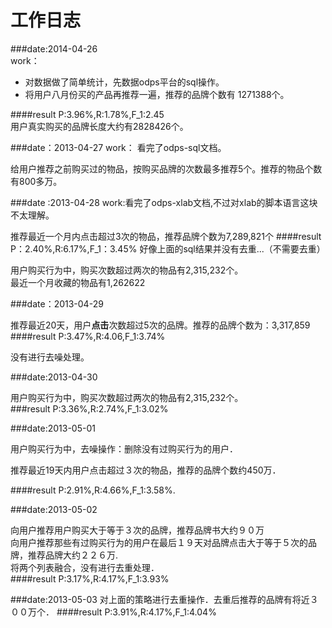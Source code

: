 工作日志
======
###date:2014-04-26     
work：   

* 对数据做了简单统计，先数据odps平台的sql操作。    
* 将用户八月份买的产品再推荐一遍，推荐的品牌个数有  1271388个。

####result
P:3.96%,R:1.78%,F_1:2.45    
用户真实购买的品牌长度大约有2828426个。


###date：2013-04-27
work：
看完了odps-sql文档。

给用户推荐之前购买过的物品，按购买品牌的次数最多推荐5个。推荐的物品个数有800多万。

###date :2013-04-28
work:看完了odps-xlab文档,不过对xlab的脚本语言这块不太理解。 

推荐最近一个月内点击超过3次的物品，推荐品牌个数为7,289,821个 
####result
P：2.40%,R:6.17%,F_1：3.45%
好像上面的sql结果并没有去重...（不需要去重）

用户购买行为中，购买次数超过两次的物品有2,315,232个。   
最近一个月收藏的物品有1,262622

###date：2013-04-29  

推荐最近20天，用户**点击**次数超过5次的品牌。推荐的品牌个数为：3,317,859
####result
P:3.47%,R:4.06,F_1:3.74%    

没有进行去噪处理。

###date:2013-04-30

用户购买行为中，购买次数超过两次的物品有2,315,232个。  
###result
P:3.36%,R:2.74%,F_1:3.02%

###date:2013-05-01

用户购买行为中，去噪操作：删除没有过购买行为的用户．

推荐最近19天内用户点击超过３次的物品，推荐的品牌个数约450万．

####result
P:2.91%,R:4.66%,F_1:3.58%.

###date:2013-05-02

向用户推荐用户购买大于等于３次的品牌，推荐品牌书大约９０万   
向用户推荐那些有过购买行为的用户在最后１９天对品牌点击大于等于５次的品牌，推荐品牌大约２２６万.    
将两个列表融合，没有进行去重处理．       
####result
P:3.17%,R:4.17%,F_1:3.93%

###date:2013-05-03
对上面的策略进行去重操作．去重后推荐的品牌有将近３００万个．
####result
P:3.91%,R:4.17%,F_1:4.04%

